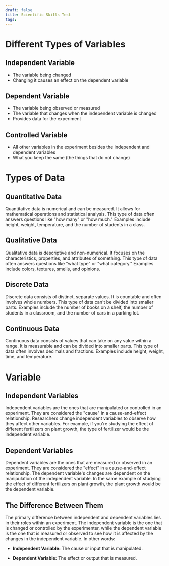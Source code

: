 ```yaml
---
draft: false
title: Scientific Skills Test
tags:
---
```


# Different Types of Variables

## Independent Variable

- The variable being changed
- Changing it causes an effect on the dependent variable

## Dependent Variable

- The variable being observed or measured
- The variable that changes when the independent variable is changed
- Provides data for the experiment

## Controlled Variable

- All other variables in the experiment besides the independent and dependent variables
- What you keep the same (the things that do not change)

# Types of Data

## Quantitative Data

Quantitative data is numerical and can be measured. It allows for mathematical operations and statistical analysis. This type of data often answers questions like "how many" or "how much." Examples include height, weight, temperature, and the number of students in a class.

## Qualitative Data

Qualitative data is descriptive and non-numerical. It focuses on the characteristics, properties, and attributes of something. This type of data often answers questions like "what type" or "what category." Examples include colors, textures, smells, and opinions.

## Discrete Data

Discrete data consists of distinct, separate values. It is countable and often involves whole numbers. This type of data can't be divided into smaller parts. Examples include the number of books on a shelf, the number of students in a classroom, and the number of cars in a parking lot.

## Continuous Data

Continuous data consists of values that can take on any value within a range. It is measurable and can be divided into smaller parts. This type of data often involves decimals and fractions. Examples include height, weight, time, and temperature.

# Variable

## Independent Variables

Independent variables are the ones that are manipulated or controlled in an experiment. They are considered the "cause" in a cause-and-effect relationship. Researchers change independent variables to observe how they affect other variables. For example, if you're studying the effect of different fertilizers on plant growth, the type of fertilizer would be the independent variable.

## Dependent Variables

Dependent variables are the ones that are measured or observed in an experiment. They are considered the "effect" in a cause-and-effect relationship. The dependent variable's changes are dependent on the manipulation of the independent variable. In the same example of studying the effect of different fertilizers on plant growth, the plant growth would be the dependent variable.

## The Difference Between Them

The primary difference between independent and dependent variables lies in their roles within an experiment. The independent variable is the one that is changed or controlled by the experimenter, while the dependent variable is the one that is measured or observed to see how it is affected by the changes in the independent variable. In other words:

- **Independent Variable:** The cause or input that is manipulated.

- **Dependent Variable:** The effect or output that is measured.

